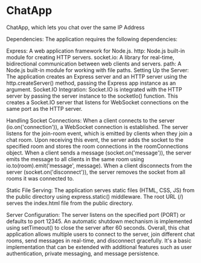 # ChatApp
ChatApp, which lets you chat over the same IP Address

Dependencies:
The application requires the following dependencies:

Express: A web application framework for Node.js.
http: Node.js built-in module for creating HTTP servers.
socket.io: A library for real-time, bidirectional communication between web clients and servers.
path: A Node.js built-in module for working with file paths.
Setting Up the Server:
The application creates an Express server and an HTTP server using the http.createServer() method, passing the Express app instance as an argument.
Socket.IO Integration:
Socket.IO is integrated with the HTTP server by passing the server instance to the socketIo() function. This creates a Socket.IO server that listens for WebSocket connections on the same port as the HTTP server.

Handling Socket Connections:
When a client connects to the server (io.on('connection')), a WebSocket connection is established.
The server listens for the join-room event, which is emitted by clients when they join a chat room. Upon receiving this event, the server adds the socket to the specified room and stores the room connections in the roomConnections object.
When a client sends a message (socket.on('message')), the server emits the message to all clients in the same room using io.to(room).emit('message', message).
When a client disconnects from the server (socket.on('disconnect')), the server removes the socket from all rooms it was connected to.

Static File Serving:
The application serves static files (HTML, CSS, JS) from the public directory using express.static() middleware.
The root URL (/) serves the index.html file from the public directory.

Server Configuration:
The server listens on the specified port (PORT) or defaults to port 12345.
An automatic shutdown mechanism is implemented using setTimeout() to close the server after 60 seconds.
Overall, this chat application allows multiple users to connect to the server, join different chat rooms, send messages in real-time, and disconnect gracefully. It's a basic implementation that can be extended with additional features such as user authentication, private messaging, and message persistence.





